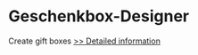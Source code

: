 # Geschenkbox-Designer
Create gift boxes
[>> Detailed information](https://secure.shareit.com/shareit/product.html?productid=300060518&affiliateid=200057808)